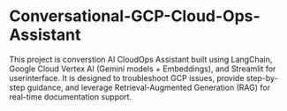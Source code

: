 # Conversational-GCP-Cloud-Ops-Assistant
This project is converstion AI CloudOps Assistant built using LangChain, Google Cloud Vertex AI (Gemini models + Embeddings), and Streamlit for userinterface. It is designed to troubleshoot GCP issues, provide step-by-step guidance, and leverage Retrieval-Augmented Generation (RAG) for real-time documentation support.
